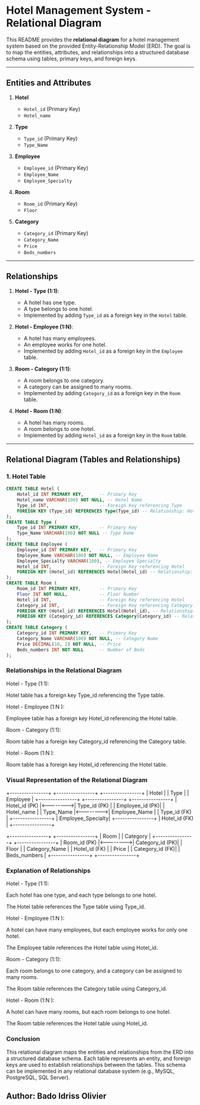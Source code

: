 # Hotel Management System - Relational Diagram

This README provides the **relational diagram** for a hotel management system based on the provided Entity-Relationship Model (ERD). The goal is to map the entities, attributes, and relationships into a structured database schema using tables, primary keys, and foreign keys.

---

## Entities and Attributes

1. **Hotel**
   - `Hotel_id` (Primary Key)
   - `Hotel_name`

2. **Type**
   - `Type_id` (Primary Key)
   - `Type_Name`

3. **Employee**
   - `Employee_id` (Primary Key)
   - `Employee_Name`
   - `Employee_Specialty`

4. **Room**
   - `Room_id` (Primary Key)
   - `Floor`

5. **Category**
   - `Category_id` (Primary Key)
   - `Category_Name`
   - `Price`
   - `Beds_numbers`

---

## Relationships

1. **Hotel - Type (1:1)**:
   - A hotel has one type.
   - A type belongs to one hotel.
   - Implemented by adding `Type_id` as a foreign key in the `Hotel` table.

2. **Hotel - Employee (1:N)**:
   - A hotel has many employees.
   - An employee works for one hotel.
   - Implemented by adding `Hotel_id` as a foreign key in the `Employee` table.

3. **Room - Category (1:1)**:
   - A room belongs to one category.
   - A category can be assigned to many rooms.
   - Implemented by adding `Category_id` as a foreign key in the `Room` table.

4. **Hotel - Room (1:N)**:
   - A hotel has many rooms.
   - A room belongs to one hotel.
   - Implemented by adding `Hotel_id` as a foreign key in the `Room` table.

---

## Relational Diagram (Tables and Relationships)

### 1. **Hotel Table**
```sql
CREATE TABLE Hotel (
    Hotel_id INT PRIMARY KEY,      -- Primary Key
    Hotel_name VARCHAR(100) NOT NULL, -- Hotel Name
    Type_id INT,                   -- Foreign Key referencing Type
    FOREIGN KEY (Type_id) REFERENCES Type(Type_id) -- Relationship: Hotel has a Type
);
CREATE TABLE Type (
    Type_id INT PRIMARY KEY,       -- Primary Key
    Type_Name VARCHAR(100) NOT NULL -- Type Name
);
CREATE TABLE Employee (
    Employee_id INT PRIMARY KEY,   -- Primary Key
    Employee_Name VARCHAR(100) NOT NULL, -- Employee Name
    Employee_Specialty VARCHAR(100), -- Employee Specialty
    Hotel_id INT,                  -- Foreign Key referencing Hotel
    FOREIGN KEY (Hotel_id) REFERENCES Hotel(Hotel_id) -- Relationship: Employee works for Hotel
);
CREATE TABLE Room (
    Room_id INT PRIMARY KEY,       -- Primary Key
    Floor INT NOT NULL,            -- Floor Number
    Hotel_id INT,                  -- Foreign Key referencing Hotel
    Category_id INT,               -- Foreign Key referencing Category
    FOREIGN KEY (Hotel_id) REFERENCES Hotel(Hotel_id), -- Relationship: Room belongs to Hotel
    FOREIGN KEY (Category_id) REFERENCES Category(Category_id) -- Relationship: Room has a Category
);
CREATE TABLE Category (
    Category_id INT PRIMARY KEY,   -- Primary Key
    Category_Name VARCHAR(100) NOT NULL, -- Category Name
    Price DECIMAL(10, 2) NOT NULL, -- Price
    Beds_numbers INT NOT NULL      -- Number of Beds
);
```
### Relationships in the Relational Diagram
Hotel - Type (1:1):

Hotel table has a foreign key Type_id referencing the Type table.

Hotel - Employee (1:N ):

Employee table has a foreign key Hotel_id referencing the Hotel table.

Room - Category (1:1):

Room table has a foreign key Category_id referencing the Category table.

Hotel - Room (1:N ):

Room table has a foreign key Hotel_id referencing the Hotel table.

### Visual Representation of the Relational Diagram

+----------------+          +----------------+          +----------------+
|    Hotel       |          |    Type        |          |    Employee    |
+----------------+          +----------------+          +----------------+
| Hotel_id (PK)  |<-------->| Type_id (PK)   |          | Employee_id (PK)|
| Hotel_name     |          | Type_Name      |<-------->| Employee_Name   |
| Type_id (FK)   |          +----------------+          | Employee_Specialty|
+----------------+                                     | Hotel_id (FK)   |
                                                       +----------------+

+----------------+          +----------------+
|    Room        |          |    Category    |
+----------------+          +----------------+
| Room_id (PK)   |<-------->| Category_id (PK)|
| Floor          |          | Category_Name  |
| Hotel_id (FK)  |          | Price          |
| Category_id (FK)|         | Beds_numbers   |
+----------------+          +----------------+

### Explanation of Relationships
Hotel - Type (1:1):

Each hotel has one type, and each type belongs to one hotel.

The Hotel table references the Type table using Type_id.

Hotel - Employee (1:N ):

A hotel can have many employees, but each employee works for only one hotel.

The Employee table references the Hotel table using Hotel_id.

Room - Category (1:1):

Each room belongs to one category, and a category can be assigned to many rooms.

The Room table references the Category table using Category_id.

Hotel - Room (1:N ):

A hotel can have many rooms, but each room belongs to one hotel.

The Room table references the Hotel table using Hotel_id.

### Conclusion
This relational diagram maps the entities and relationships from the ERD into a structured database schema. Each table represents an entity, and foreign keys are used to establish relationships between the tables. This schema can be implemented in any relational database system (e.g., MySQL, PostgreSQL, SQL Server).

## Author: Bado Idriss Olivier
